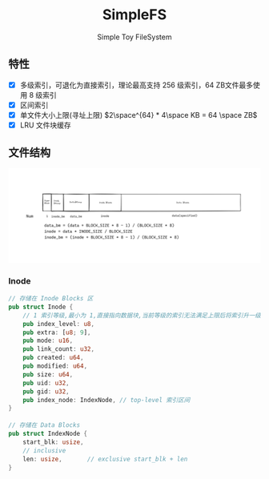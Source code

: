 <h1 align="center"> SimpleFS </h1>
<p align="center"> Simple Toy FileSystem </p>

## 特性

- [x] 多级索引，可退化为直接索引，理论最高支持 256 级索引，64 ZB文件最多使用 8 级索引
- [x] 区间索引
- [x] 单文件大小上限(寻址上限) $2\space^{64} * 4\space KB = 64 \space ZB$
- [x] LRU 文件块缓存

## 文件结构

![layout](imgs/layout.png)

### Inode

```rust
// 存储在 Inode Blocks 区
pub struct Inode {
    // 1 索引等级,最小为 1,直接指向数据块,当前等级的索引无法满足上限后将索引升一级,最高 255 级
    pub index_level: u8,
    pub extra: [u8; 9],
    pub mode: u16,
    pub link_count: u32,
    pub created: u64,
    pub modified: u64,
    pub size: u64,
    pub uid: u32,
    pub gid: u32,
    pub index_node: IndexNode, // top-level 索引区间
}

// 存储在 Data Blocks
pub struct IndexNode {
    start_blk: usize,
    // inclusive
    len: usize,       // exclusive start_blk + len
}
```